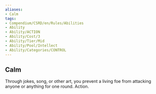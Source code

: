 ```yaml
---
aliases:
- Calm
tags:
- Compendium/CSRD/en/Rules/Abilities
- Ability
- Ability/ACTION
- Ability/Cost/3
- Ability/Tier/Mid
- Ability/Pool/Intellect
- Ability/Categories/CONTROL
---
```


  
## Calm  
Through jokes, song, or other art, you prevent a living foe from attacking anyone or anything for one round. Action. 